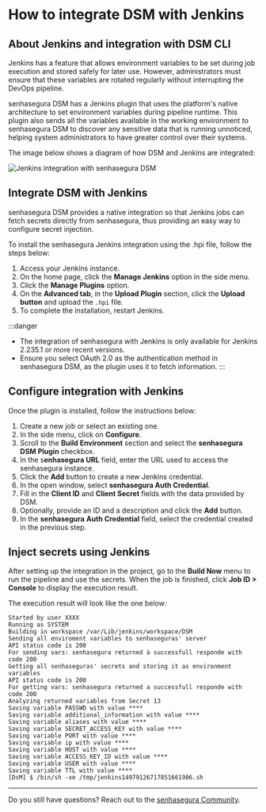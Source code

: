 # How to integrate DSM with Jenkins

## About Jenkins and integration with DSM CLI

Jenkins has a feature that allows environment variables to be set during job execution and stored safely for later use. However, administrators must ensure that these variables are rotated regularly without interrupting the DevOps pipeline.

senhasegura DSM has a Jenkins plugin that uses the platform's native architecture to set environment variables during pipeline runtime. This plugin also sends all the variables available in the working environment to senhasegura DSM to discover any sensitive data that is running unnoticed, helping system administrators to have greater control over their systems.

The image below shows a diagram of how DSM and Jenkins are integrated:

![Jenkins integration with senhasegura DSM](https://cdn.document360.io/5a1d58df-64ce-42a2-8b23-688477d32f33/Images/Documentation/image-FAFE2PUS.png)

## Integrate DSM with Jenkins

senhasegura DSM provides a native integration so that Jenkins jobs can fetch secrets directly from senhasegura, thus providing an easy way to configure secret injection.

To install the senhasegura Jenkins integration using the .hpi file, follow the steps below:

1. Access your Jenkins instance.
2. On the home page, click the **Manage Jenkins** option in the side menu.
3. Click the **Manage Plugins** option.
4. On the **Advanced tab**, in the **Upload Plugin** section, click the **Upload button** and upload the `.hpi` file.
5. To complete the installation, restart Jenkins.

:::danger

* The integration of senhasegura with Jenkins is only available for Jenkins 2.235.1 or more recent versions.
* Ensure you select OAuth 2.0 as the authentication method in senhasegura DSM, as the plugin uses it to fetch information.
  :::

## Configure integration with Jenkins

Once the plugin is installed, follow the instructions below:

1. Create a new job or select an existing one.
2. In the side menu, click on **Configure**.
3. Scroll to the **Build Environment** section and select the **senhasegura** **DSM Plugin** checkbox.
4. In the s**enhasegura URL** field, enter the URL used to access the senhasegura instance.
5. Click the **Add** button to create a new Jenkins credential.
6. In the open window, select **senhasegura Auth Credential**.
7. Fill in the **Client ID** and **Client Secret** fields with the data provided by DSM.
8. Optionally, provide an ID and a description and click the **Add** button.
9. In the **senhasegura** **Auth Credential** field, select the credential created in the previous step.

## Inject secrets using Jenkins

After setting up the integration in the project, go to the **Build Now** menu to run the pipeline and use the secrets. When the job is finished, click **Job ID > Console** to display the execution result.

The execution result will look like the one below:

```
Started by user XXXX
Running as SYSTEM
Building in workspace /var/Lib/jenkins/workspace/DSM
Sending all enviroment variables to senhaseguras' server
API status code is 200
For sending vars: senhasegura returned à successfull responde with code 200
Getting all senhaseguras' secrets and storing it as environment variables
API status code is 200
For getting vars: senhasegura returned a successfull responde with code 200
Analyzing returned variables from Secret 13
Saving variable PASSWD with value ****
Saving variable additional_information with value ****
Saving variable aliases with value ****
Saving variable SECRET_ACCESS_KEY with value ****
Saving variable PORT with value ****
Saving variable ip with value ****
Saving variable HOST with value ****
Saving variable ACCESS_KEY_ID with value ****
Saving variable USER with value ****
Saving variable TTL with value ****
[DsM] $ /bin/sh -xe /tmp/jenkins14979126717851661906.sh

```

---

Do you still have questions? Reach out to the [senhasegura Community](https://community.senhasegura.io/).